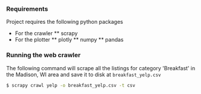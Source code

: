 ### Requirements
Project requires the following python packages
* For the crawler
** scrapy
* For the plotter
** plotly
** numpy
** pandas

### Running the web crawler
The following command will scrape all the listings for category 'Breakfast' in the Madison, WI area and save it to disk at `breakfast_yelp.csv`

```bash
$ scrapy crawl yelp -o breakfast_yelp.csv -t csv
```